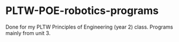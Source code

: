 # PLTW-POE-robotics-programs
Done for my PLTW Principles of Engineering (year 2) class.  Programs mainly from unit 3.

